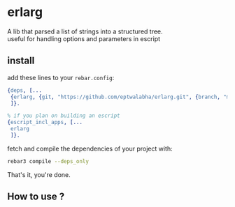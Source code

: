 # erlarg

A lib that parsed a list of strings into a structured tree.  
useful for handling options and parameters in escript 

## install

add these lines to your `rebar.config`:
```erlang
{deps, [...
 {erlarg, {git, "https://github.com/eptwalabha/erlarg.git", {branch, "master"}}}
 ]}.

% if you plan on building an escript
{escript_incl_apps, [...
 erlarg
 ]}.
```
fetch and compile the dependencies of your project with:
```bash
rebar3 compile --deps_only
```
That's it, you're done.

## How to use ?
